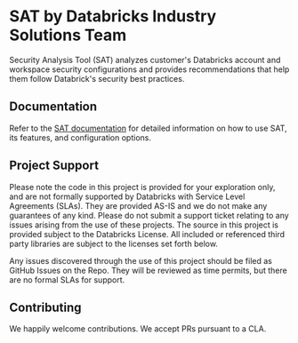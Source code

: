 # SAT by Databricks Industry Solutions Team

Security Analysis Tool (SAT) analyzes customer's Databricks account and workspace security configurations and provides recommendations that help them follow Databrick's security best practices.

## Documentation

Refer to the [SAT documentation](https://docs.databricks.com/sat/index.html) for detailed information on how to use SAT, its features, and configuration options.

## Project Support

Please note the code in this project is provided for your exploration only, and are not formally supported by Databricks with Service Level Agreements (SLAs). They are provided AS-IS and we do not make any guarantees of any kind. Please do not submit a support ticket relating to any issues arising from the use of these projects. The source in this project is provided subject to the Databricks License. All included or referenced third party libraries are subject to the licenses set forth below.

Any issues discovered through the use of this project should be filed as GitHub Issues on the Repo. They will be reviewed as time permits, but there are no formal SLAs for support.

## Contributing

We happily welcome contributions. We accept PRs pursuant to a CLA.